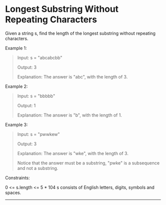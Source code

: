 # Longest Substring Without Repeating Characters

Given a string s, find the length of the longest substring without repeating characters.


Example 1:
> Input: s = "abcabcbb"
>
> Output: 3
>
> Explanation: The answer is "abc", with the length of 3.

Example 2:
> Input: s = "bbbbb"
>
> Output: 1
>
> Explanation: The answer is "b", with the length of 1.

Example 3:
> Input: s = "pwwkew"
>
> Output: 3
>
> Explanation: The answer is "wke", with the length of 3.
>
> Notice that the answer must be a substring, "pwke" is a subsequence and not a substring.


   
Constraints:

0 <= s.length <= 5 * 104
s consists of English letters, digits, symbols and spaces.


<hr/>
